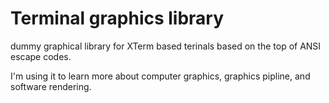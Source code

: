 # Terminal graphics library

dummy graphical library for XTerm based terinals based on the top of ANSI escape codes.

I'm using it to learn more about computer graphics, graphics pipline, and software rendering. 
